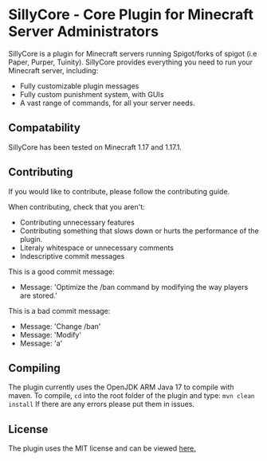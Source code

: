 # SillyCore - Core Plugin for Minecraft Server Administrators

SillyCore is a plugin for Minecraft servers running Spigot/forks of spigot (i.e Paper, Purper, Tuinity). SillyCore provides everything you need to run your Minecraft server, including:

- Fully customizable plugin messages
- Fully custom punishment system, with GUIs
- A vast range of commands, for all your server needs. 

## Compatability

SillyCore has been tested on Minecraft 1.17 and 1.17.1.

## Contributing

If you would like to contribute, please follow the contributing guide. 

When contributing, check that you aren't:

- Contributing unnecessary features
- Contributing something that slows down or hurts the performance of the plugin.
- Literaly whitespace or unnecessary comments
- Indescriptive commit messages

This is a good commit message:

- Message: 'Optimize the /ban command by modifying the way players are stored.'

This is a bad commit message:
- Message: 'Change /ban'
- Message: 'Modify'
- Message: 'a'

## Compiling

The plugin currently uses the OpenJDK ARM Java 17 to compile with maven. To compile, `cd` into the root folder of the plugin
and type: `mvn clean install`
If there are any errors please put them in issues.

## License
The plugin uses the MIT license and can be viewed [here.](https://git.sillysock.codes/Sillysock/SillyCore/src/branch/dev/test/temppunishment/LICENSE)
